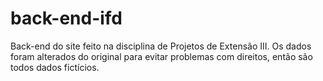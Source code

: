 # back-end-ifd
 Back-end do site feito na disciplina de Projetos de Extensão III. Os dados foram alterados do original para evitar problemas com direitos, então são todos dados fictícios.
